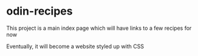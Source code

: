 # odin-recipes
This project is a main index page which will have links to a few recipes for now

Eventually, it will become a website styled up with CSS